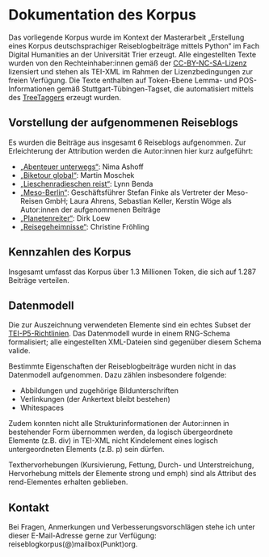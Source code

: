 # Dokumentation des Korpus
Das vorliegende Korpus wurde im Kontext der Masterarbeit „Erstellung eines Korpus deutschsprachiger Reiseblogbeiträge mittels Python“ im Fach Digital Humanities an der Universität Trier erzeugt. Alle eingestellten Texte wurden von den Rechteinhaber:innen gemäß der [CC-BY-NC-SA-Lizenz](https://creativecommons.org/licenses/by-nc-sa/4.0/legalcode) lizensiert und stehen als TEI-XML im Rahmen der Lizenzbedingungen zur freien Verfügung. Die Texte enthalten auf Token-Ebene Lemma- und POS-Informationen gemäß Stuttgart-Tübingen-Tagset, die automatisiert mittels des [TreeTaggers](https://www.cis.uni-muenchen.de/~schmid/tools/TreeTagger/) erzeugt wurden.


## Vorstellung der aufgenommenen Reiseblogs
Es wurden die Beiträge aus insgesamt 6 Reiseblogs aufgenommen. Zur Erleichterung der Attribution werden die Autor:innen hier kurz aufgeführt:
- [„Abenteuer unterwegs“](https://abenteuer-unterwegs.de/): Nima Ashoff
- [„Biketour global“](https://www.biketour-global.de/): Martin Moschek
- [„Lieschenradieschen reist“](https://lieschenradieschen-reist.com/): Lynn Benda
- [„Meso-Berlin“](https://www.meso-berlin.de/reiseblog/): Geschäftsführer Stefan Finke als Vertreter der Meso-Reisen GmbH; Laura Ahrens, Sebastian Keller, Kerstin Wöge als Autor:innen der aufgenommenen Beiträge
- [„Planetenreiter“](https://planetenreiter.de/): Dirk Loew
- [„Reisegeheimnisse“](https://urlaubs-welt.de/): Christine Fröhling

## Kennzahlen des Korpus
Insgesamt umfasst das Korpus über 1.3 Millionen Token, die sich auf 1.287 Beiträge verteilen.


## Datenmodell
Die zur Auszeichnung verwendeten Elemente sind ein echtes Subset der [TEI-P5-Richtlinien](https://www.tei-c.org/release/doc/tei-p5-doc/en/html/index.html). Das Datenmodell wurde in einem RNG-Schema formalisiert; alle eingestellten XML-Dateien sind gegenüber diesem Schema valide.

Bestimmte Eigenschaften der Reiseblogbeiträge wurden nicht in das Datenmodell aufgenommen. Dazu zählen insbesondere folgende:
- Abbildungen und zugehörige Bildunterschriften
- Verlinkungen (der Ankertext bleibt bestehen)
- Whitespaces

Zudem konnten nicht alle Strukturinformationen der Autor:innen in bestehender Form übernommen werden, da logisch übergeordnete Elemente (z.B. div) in TEI-XML nicht Kindelement eines logisch untergeordneten Elements (z.B. p) sein dürfen. 

Texthervorhebungen (Kursivierung, Fettung, Durch- und Unterstreichung, Hervorhebung mittels der Elemente strong und emph) sind als Attribut des rend-Elementes erhalten geblieben.


## Kontakt
Bei Fragen, Anmerkungen und Verbesserungsvorschlägen stehe ich unter dieser E-Mail-Adresse gerne zur Verfügung: reiseblogkorpus(@)mailbox(Punkt)org. 
